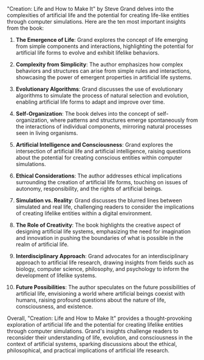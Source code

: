 "Creation: Life and How to Make It" by Steve Grand delves into the complexities of artificial life and the potential for creating life-like entities through computer simulations. Here are the ten most important insights from the book:

1. **The Emergence of Life**: Grand explores the concept of life emerging from simple components and interactions, highlighting the potential for artificial life forms to evolve and exhibit lifelike behaviors.

2. **Complexity from Simplicity**: The author emphasizes how complex behaviors and structures can arise from simple rules and interactions, showcasing the power of emergent properties in artificial life systems.

3. **Evolutionary Algorithms**: Grand discusses the use of evolutionary algorithms to simulate the process of natural selection and evolution, enabling artificial life forms to adapt and improve over time.

4. **Self-Organization**: The book delves into the concept of self-organization, where patterns and structures emerge spontaneously from the interactions of individual components, mirroring natural processes seen in living organisms.

5. **Artificial Intelligence and Consciousness**: Grand explores the intersection of artificial life and artificial intelligence, raising questions about the potential for creating conscious entities within computer simulations.

6. **Ethical Considerations**: The author addresses ethical implications surrounding the creation of artificial life forms, touching on issues of autonomy, responsibility, and the rights of artificial beings.

7. **Simulation vs. Reality**: Grand discusses the blurred lines between simulated and real life, challenging readers to consider the implications of creating lifelike entities within a digital environment.

8. **The Role of Creativity**: The book highlights the creative aspect of designing artificial life systems, emphasizing the need for imagination and innovation in pushing the boundaries of what is possible in the realm of artificial life.

9. **Interdisciplinary Approach**: Grand advocates for an interdisciplinary approach to artificial life research, drawing insights from fields such as biology, computer science, philosophy, and psychology to inform the development of lifelike systems.

10. **Future Possibilities**: The author speculates on the future possibilities of artificial life, envisioning a world where artificial beings coexist with humans, raising profound questions about the nature of life, consciousness, and existence.

Overall, "Creation: Life and How to Make It" provides a thought-provoking exploration of artificial life and the potential for creating lifelike entities through computer simulations. Grand's insights challenge readers to reconsider their understanding of life, evolution, and consciousness in the context of artificial systems, sparking discussions about the ethical, philosophical, and practical implications of artificial life research.